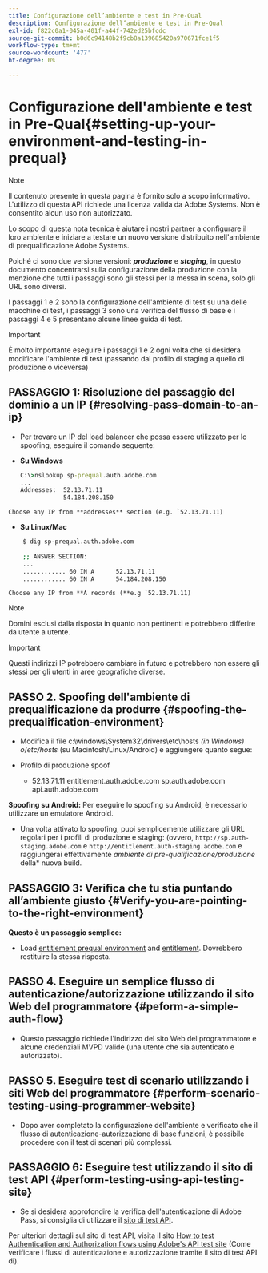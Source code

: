 ```yaml
---
title: Configurazione dell’ambiente e test in Pre-Qual
description: Configurazione dell’ambiente e test in Pre-Qual
exl-id: f822c0a1-045a-401f-a44f-742ed25bfcdc
source-git-commit: b0d6c94148b2f9cb8a139685420a970671fce1f5
workflow-type: tm+mt
source-wordcount: '477'
ht-degree: 0%

---
```


# Configurazione dell&#39;ambiente e test in Pre-Qual{#setting-up-your-environment-and-testing-in-prequal}

>[!NOTE]
>
>Il contenuto presente in questa pagina è fornito solo a scopo informativo. L&#39;utilizzo di questa API richiede una licenza valida da Adobe Systems. Non è consentito alcun uso non autorizzato.

Lo scopo di questa nota tecnica è aiutare i nostri partner a configurare il loro ambiente e iniziare a testare un nuovo versione distribuito nell&#39;ambiente di prequalificazione Adobe Systems.

Poiché ci sono due versione versioni: ***produzione*** e ***staging***, in questo documento concentrarsi sulla configurazione della produzione con la menzione che tutti i passaggi sono gli stessi per la messa in scena, solo gli URL sono diversi.

I passaggi 1 e 2 sono la configurazione dell&#39;ambiente di test su una delle macchine di test, i passaggi 3 sono una verifica del flusso di base e i passaggi 4 e 5 presentano alcune linee guida di test.

>[!IMPORTANT]
>
> È molto importante eseguire i passaggi 1 e 2 ogni volta che si desidera modificare l&#39;ambiente di test (passando dal profilo di staging a quello di produzione o viceversa)


## PASSAGGIO 1: Risoluzione del passaggio del dominio a un IP {#resolving-pass-domain-to-an-ip}

* Per trovare un IP del load balancer che possa essere utilizzato per lo spoofing, eseguire il comando seguente:

* **Su Windows**

  ```cmd
  C:\>nslookup sp-prequal.auth.adobe.com
  ...
  Addresses:  52.13.71.11
              54.184.208.150
  ```

```Choose any IP from **addresses** section (e.g. `52.13.71.11)```

* **Su Linux/Mac**

```sh
    $ dig sp-prequal.auth.adobe.com
    
    ;; ANSWER SECTION:
    ...
    ............ 60 IN A      52.13.71.11
    ............ 60 IN A      54.184.208.150
```

```Choose any IP from **A records (**e.g `52.13.71.11)```

>[!NOTE]
>
>Domini esclusi dalla risposta in quanto non pertinenti e potrebbero differire da utente a utente.

>[!IMPORTANT]
>
> Questi indirizzi IP potrebbero cambiare in futuro e potrebbero non essere gli stessi per gli utenti in aree geografiche diverse.


## PASSO 2.  Spoofing dell&#39;ambiente di prequalificazione da produrre {#spoofing-the-prequalification-environment}

* Modifica il file c:\\windows\\System32\\drivers\\etc\\hosts *(in Windows) o*/*etc/hosts* (su Macintosh/Linux/Android) e aggiungere quanto segue:

* Profilo di produzione spoof
   * 52.13.71.11 entitlement.auth.adobe.com sp.auth.adobe.com api.auth.adobe.com

**Spoofing su Android:** Per eseguire lo spoofing su Android, è necessario utilizzare un emulatore Android.

* Una volta attivato lo spoofing, puoi semplicemente utilizzare gli URL regolari per i profili di produzione e staging: (ovvero, `http://sp.auth-staging.adobe.com` e `http://entitlement.auth-staging.adobe.com` e raggiungerai effettivamente *ambiente di pre-qualificazione/produzione* della* nuova build.


## PASSAGGIO 3:  Verifica che tu stia puntando all’ambiente giusto {#Verify-you-are-pointing-to-the-right-environment}

**Questo è un passaggio semplice:**

* Load [entitlement prequal environment](https://entitlement-prequal.auth.adobe.com/environment.html) and [entitlement](https://entitlement.auth.adobe.com/environment.html). Dovrebbero restituire la stessa risposta.


## PASSO 4.  Eseguire un semplice flusso di autenticazione/autorizzazione utilizzando il sito Web del programmatore {#peform-a-simple-auth-flow}

* Questo passaggio richiede l&#39;indirizzo del sito Web del programmatore e alcune credenziali MVPD valide (una utente che sia autenticato e autorizzato).

## PASSO 5.  Eseguire test di scenario utilizzando i siti Web del programmatore {#perform-scenario-testing-using-programmer-website}

* Dopo aver completato la configurazione dell&#39;ambiente e verificato che il flusso di autenticazione-autorizzazione di base funzioni, è possibile procedere con il test di scenari più complessi.


## PASSAGGIO 6:  Eseguire test utilizzando il sito di test API {#perform-testing-using-api-testing-site}

* Se si desidera approfondire la verifica dell&#39;autenticazione di Adobe Pass, si consiglia di utilizzare il [sito di test API](http://entitlement-prequal.auth.adobe.com/apitest/api.html).

Per ulteriori dettagli sul sito di test API, visita il sito [How to test Authentication and Authorization flows using Adobe&#39;s API test site](/help/authentication/integration-guide-programmers/legacy/notes-technical/test-authn-authz-flows-using-adobes-api-test-site.md) (Come verificare i flussi di autenticazione e autorizzazione tramite il sito di test API di).
